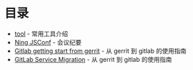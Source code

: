 # 目录

 - [tool](https://github.com/yidinghan/blog/blob/master/tools.md) - 常用工具介绍
 - [Ning JSConf](https://github.com/yidinghan/blog/blob/master/Ning-JSConf.md) - 会议纪要
 - [Gitlab getting start from gerrit](https://github.com/yidinghan/blog/blob/master/Gitlab-getting-start-from-gerrit.md) - 从 gerrit 到 gitlab 的使用指南
 - [GitLab Service Migration](https://github.com/yidinghan/blog/blob/master/GitLab-Service-Migration.md) - 从 gerrit 到 gitlab 的使用指南